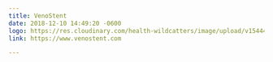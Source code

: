 ```yaml
---
title: VenoStent
date: 2018-12-10 14:49:20 -0600
logo: https://res.cloudinary.com/health-wildcatters/image/upload/v1544474966/image.png
link: https://www.venostent.com

---
```

